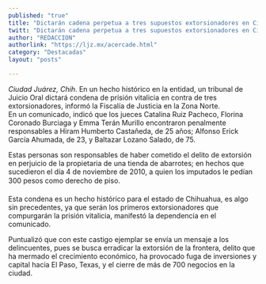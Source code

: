 ```yaml
---
published: "true"
title: "Dictarán cadena perpetua a tres supuestos extorsionadores en Ciudad Juárez"
twitt: "Dictarán cadena perpetua a tres supuestos extorsionadores en Ciudad Juárez"
author: "REDACCION"
authorlink: "https://ljz.mx/acercade.html"
category: "Destacadas"
layout: "posts"

---
```




*Ciudad Juárez, Chih*. En un hecho histórico en la entidad, un tribunal de Juicio Oral dictará condena de prisión vitalicia en contra de tres extorsionadores, informó la Fiscalía de Justicia en la Zona Norte.  
  En un comunicado, indicó que los jueces Catalina Ruiz Pacheco, Florina Coronado Burciaga y Emma Terán Murillo encontraron penalmente responsables a Hiram Humberto Castañeda, de 25 años; Alfonso Erick García Ahumada, de 23, y Baltazar Lozano Salado, de 75.



  Estas personas son responsables de haber cometido el delito de extorsión en perjuicio de la propietaria de una tienda de abarrotes; en hechos que sucedieron el día 4 de noviembre de 2010, a quien los imputados le pedían 300 pesos como derecho de piso.



  Esta condena es un hecho histórico para el estado de Chihuahua, es algo sin precedentes, ya que serán los primeros extorsionadores que compurgarán la prisión vitalicia, manifestó la dependencia en el comunicado.



  Puntualizó que con este castigo ejemplar se envía un mensaje a los delincuentes, pues se busca erradicar la extorsión de la frontera, delito que ha mermado el crecimiento económico, ha provocado fuga de inversiones y capital hacia El Paso, Texas, y el cierre de más de 700 negocios en la ciudad.

